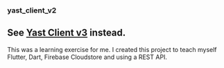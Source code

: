 ### yast_client_v2

## See [Yast Client v3](https://github.com/symedley/yast_client_v3) instead.

This was a learning exercise for me. I created this project to teach myself Flutter, Dart, Firebase Cloudstore and using a REST API.

